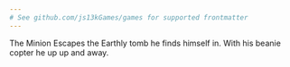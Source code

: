 ```yaml
---
# See github.com/js13kGames/games for supported frontmatter
---
```

The Minion Escapes the Earthly tomb he finds himself in. With his beanie copter he up up and away.